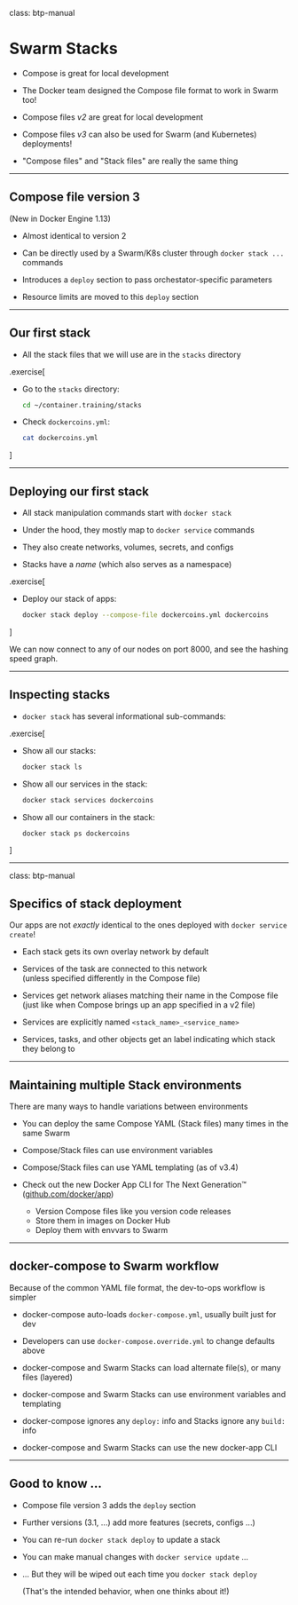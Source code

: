 class: btp-manual

# Swarm Stacks

- Compose is great for local development

- The Docker team designed the Compose file format to work in Swarm too!

- Compose files *v2* are great for local development

- Compose files *v3* can also be used for Swarm (and Kubernetes) deployments!

- "Compose files" and "Stack files" are really the same thing

---

## Compose file version 3

(New in Docker Engine 1.13)

- Almost identical to version 2

- Can be directly used by a Swarm/K8s cluster through `docker stack ...` commands

- Introduces a `deploy` section to pass orchestator-specific parameters

- Resource limits are moved to this `deploy` section

---

## Our first stack

- All the stack files that we will use are in the `stacks` directory

.exercise[

- Go to the `stacks` directory:
  ```bash
  cd ~/container.training/stacks
  ```

- Check `dockercoins.yml`:
  ```bash
  cat dockercoins.yml
  ```

]

---

## Deploying our first stack

- All stack manipulation commands start with `docker stack`

- Under the hood, they mostly map to `docker service` commands

- They also create networks, volumes, secrets, and configs

- Stacks have a *name* (which also serves as a namespace)

.exercise[

- Deploy our stack of apps:
  ```bash
  docker stack deploy --compose-file dockercoins.yml dockercoins
  ```

]

We can now connect to any of our nodes on port 8000, and see the hashing speed graph.

---

## Inspecting stacks

- `docker stack` has several informational sub-commands:

.exercise[

- Show all our stacks:
  ```bash
  docker stack ls
  ```

- Show all our services in the stack:
  ```bash
  docker stack services dockercoins
  ```

- Show all our containers in the stack:
  ```bash
  docker stack ps dockercoins
  ```

]

---

class: btp-manual

## Specifics of stack deployment

Our apps are not *exactly* identical to the ones deployed with `docker service create`!

- Each stack gets its own overlay network by default

- Services of the task are connected to this network
  <br/>(unless specified differently in the Compose file)

- Services get network aliases matching their name in the Compose file
  <br/>(just like when Compose brings up an app specified in a v2 file)

- Services are explicitly named `<stack_name>_<service_name>`

- Services, tasks, and other objects get an label indicating which stack they belong to

---

## Maintaining multiple Stack environments

There are many ways to handle variations between environments

- You can deploy the same Compose YAML (Stack files) many times in the same Swarm

- Compose/Stack files can use environment variables

- Compose/Stack files can use YAML templating (as of v3.4)

- Check out the new Docker App CLI for The Next Generation™️  ([github.com/docker/app](https://github.com/docker/app))
  - Version Compose files like you version code releases
  - Store them in images on Docker Hub
  - Deploy them with envvars to Swarm

---

## docker-compose to Swarm workflow

Because of the common YAML file format, the dev-to-ops workflow is simpler

- docker-compose auto-loads `docker-compose.yml`, usually built just for dev

- Developers can use `docker-compose.override.yml` to change defaults above

- docker-compose and Swarm Stacks can load alternate file(s), or many files (layered)

- docker-compose and Swarm Stacks can use environment variables and templating

- docker-compose ignores any `deploy:` info and Stacks ignore any `build:` info

- docker-compose and Swarm Stacks can use the new docker-app CLI

---

## Good to know ...

- Compose file version 3 adds the `deploy` section

- Further versions (3.1, ...) add more features (secrets, configs ...)

- You can re-run `docker stack deploy` to update a stack

- You can make manual changes with `docker service update` ...

- ... But they will be wiped out each time you `docker stack deploy`

  (That's the intended behavior, when one thinks about it!)

